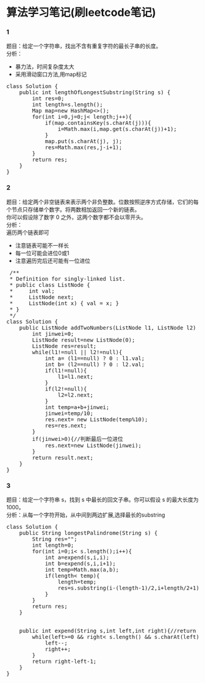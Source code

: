 # 算法学习笔记(刷leetcode笔记)  

### 1
题目：给定一个字符串，找出不含有重复字符的最长子串的长度。  
分析：  
* 暴力法，时间复杂度太大  
* 采用滑动窗口方法,用map标记  
<pre>
class Solution {
    public int lengthOfLongestSubstring(String s) {
        int res=0;
        int length=s.length();
        Map<Character,Integer> map=new HashMap<>();
        for(int i=0,j=0;j< length;j++){
            if(map.containsKey(s.charAt(j))){
                i=Math.max(i,map.get(s.charAt(j))+1);
            }
            map.put(s.charAt(j), j);
            res=Math.max(res,j-i+1);
        }
        return res;
    }
}
</pre>

### 2
题目：给定两个非空链表来表示两个非负整数。位数按照逆序方式存储，它们的每个节点只存储单个数字。将两数相加返回一个新的链表。  
你可以假设除了数字 0 之外，这两个数字都不会以零开头。  
分析：  
遍历两个链表即可
- 注意链表可能不一样长
- 每一位可能会进位0或1
- 注意遍历完后还可能有一位进位
<pre> /**
 * Definition for singly-linked list.
 * public class ListNode {
 *     int val;
 *     ListNode next;
 *     ListNode(int x) { val = x; }
 * }
 */
class Solution {
    public ListNode addTwoNumbers(ListNode l1, ListNode l2) {
        int jinwei=0;
        ListNode result=new ListNode(0);
        ListNode res=result;
        while(l1!=null || l2!=null){
            int a= (l1==null) ? 0 : l1.val;
            int b= (l2==null) ? 0 : l2.val;
            if(l1!=null){
                l1=l1.next;
            }
            if(l2!=null){
                l2=l2.next;
            }
            int temp=a+b+jinwei;
            jinwei=temp/10;
            res.next= new ListNode(temp%10);
            res=res.next;
        }
        if(jinwei>0){//判断最后一位进位
            res.next=new ListNode(jinwei);
        }
        return result.next;
    }
}</pre>

### 3
题目：给定一个字符串 s，找到 s 中最长的回文子串。你可以假设 s 的最大长度为1000。  
分析：从每一个字符开始，从中间到两边扩展,选择最长的substring
<pre>class Solution {
    public String longestPalindrome(String s) {
        String res="";
        int length=0;
        for(int i=0;i< s.length();i++){
            int a=expend(s,i,i);
            int b=expend(s,i,i+1);
            int temp=Math.max(a,b);
            if(length< temp){
                length=temp;
                res=s.substring(i-(length-1)/2,i+length/2+1);
            }
        }
        return res;
    }
    
    
    public int expend(String s,int left,int right){//return length
        while(left>=0 && right< s.length() && s.charAt(left)==s.charAt(right)){
            left--;
            right++;
        }
        return right-left-1;
    }
}</pre>